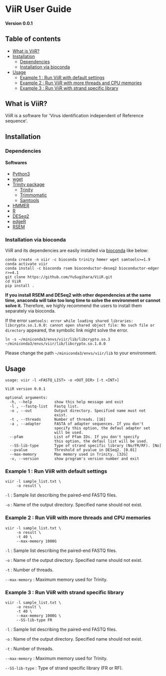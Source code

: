 # ViiR User Guide
#### Version 0.0.1

## Table of contents
- [What is ViiR?](#What-is-ViiR)
- [Installation](#Installation)
  + [Dependencies](#Dependencies)
  + [Installation via bioconda](#Installation-via-bioconda)
- [Usage](#Usage)
  + [Example 1 : Run ViiR with default settings](#Example-1--Run-ViiR-with-default-settings)
  + [Example 2 : Run ViiR with more threads and CPU memories](#Example-1--Run-ViiR-with-more-threads-and-CPU-memories)
  + [Example 3 : Run ViiR with strand specific library](#Example-1--Run-ViiR-with-strand-specific-library)


## What is ViiR?

ViiR is a software for 'Virus identification independent of Reference sequence'.

## Installation
### Dependencies
#### Softwares
- [Python3](https://www.python.org/downloads/)
- [wget](https://www.gnu.org/software/wget/)
- [Trinity package](https://github.com/trinityrnaseq/trinityrnaseq)
  + [Trinity](https://github.com/trinityrnaseq/trinityrnaseq)
  + [Trimmomatic](http://www.usadellab.org/cms/?page=trimmomatic)
  + [Samtools](http://www.htslib.org/doc/samtools.html)
- [HMMER](http://hmmer.org/)
- [R](https://www.r-project.org/)
- [DESeq2](https://bioconductor.org/packages/3.14/bioc/vignettes/DESeq2/inst/doc/DESeq2.html)
- [edgeR](https://bioconductor.org/packages/release/bioc/html/edgeR.html)
- [RSEM](https://deweylab.github.io/RSEM/)


### Installation via bioconda
ViiR and its dependencies are easily installed via [bioconda](https://bioconda.github.io/index.html) like below:

```
conda create -n viir -c bioconda trinity hmmer wget samtools>=1.9
conda activate viir
conda install -c bioconda rsem bioconductor-deseq2 bioconductor-edger r>=4.1
git clone https://github.com/YuSugihara/ViiR.git
cd ViiR
pip install . 
```

**If you install RSEM and DESeq2 with other dependencies at the same time, anaconda will take too long time to solve the environment or cannot solve it.** Therefore, we highly recommend the users to install them separately via bioconda.


If the error ```samtools: error while loading shared libraries: libcrypto.so.1.0.0: cannot open shared object file: No such file or directory``` appeared, the symbolic link might solve the error. 

```
ln -s ~/miniconda3/envs/viir/lib/libcrypto.so.3 ~/miniconda3/envs/viir/lib/libcrypto.so.1.0.0
```

Please change the path ```~/miniconda3/envs/viir/lib``` to your environment.



## Usage

```
usage: viir -l <FASTQ_LIST> -o <OUT_DIR> [-t <INT>]

ViiR version 0.0.1

optional arguments:
  -h, --help          show this help message and exit
  -l , --fastq-list   Fastq list.
  -o , --out          Output directory. Specified name must not
                      exist.
  -t , --threads      Number of threads. [16]
  -a , --adapter      FASTA of adapter sequences. If you don't
                      specify this option, the defaul adapter set
                      will be used.
  --pfam              List of Pfam IDs. If you don't specify
                      this option, the defaul list will be used.
  --SS-lib-type       Type of strand specific library (No/FR/RF). [No]
  --pvalue            Threshold of pvalue in DESeq2. [0.01]
  --max-memory        Max memory used in Trinity. [32G]
  -v, --version       show program's version number and exit
```

### Example 1 : Run ViiR with default settings

```
viir -l sample_list.txt \
     -o result \
```

`-l` : Sample list describing the paired-end FASTQ files.

`-o` : Name of the output directory. Specified name should not exist.

### Example 2 : Run ViiR with more threads and CPU memories

```
viir -l sample_list.txt \
     -o result \
     -t 40 \
     --max-memory 1000G
```

`-l` : Sample list describing the paired-end FASTQ files.

`-o` : Name of the output directory. Specified name should not exist.

`-t` : Number of threads.

`--max-memory` : Maximum memory used for Trinity.

### Example 3 : Run ViiR with strand specific library

```
viir -l sample_list.txt \
     -o result \
     -t 40 \
     --max-memory 1000G \
     --SS-lib-type FR
```

`-l` : Sample list describing the paired-end FASTQ files.

`-o` : Name of the output directory. Specified name should not exist.

`-t` : Number of threads.

`--max-memory` : Maximum memory used for Trinity.

`--SS-lib-type` : Type of strand specific library (FR or RF).
